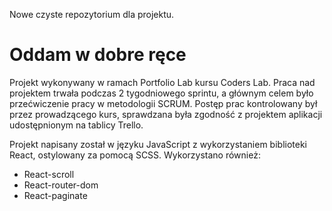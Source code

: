 Nowe czyste repozytorium dla projektu.

# Oddam w dobre ręce

Projekt wykonywany w ramach Portfolio Lab kursu Coders Lab.
Praca nad projektem trwała podczas 2 tygodniowego sprintu, a głównym celem było przećwiczenie pracy w metodologii SCRUM.
Postęp prac kontrolowany był przez prowadzącego kurs, sprawdzana była zgodność z projektem aplikacji udostępnionym na tablicy Trello.

Projekt napisany został w języku JavaScript z wykorzystaniem biblioteki React, ostylowany za pomocą SCSS. 
Wykorzystano również:
- React-scroll
- React-router-dom
- React-paginate
